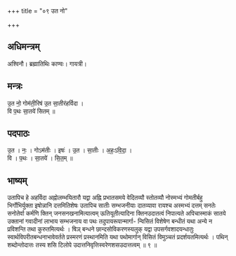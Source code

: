 +++
title = "०९ उत नो"

+++
## अधिमन्त्रम्
अश्विनौ। ब्रह्मातिथिः काण्वः। गायत्री।

## मन्त्रः
उ॒त नो॒ गोम॑ती॒रिष॑ उ॒त सा॒तीर॑हर्विदा ।  
वि प॒थः सा॒तये॑ सितम् ॥

## पदपाठः
उ॒त । नः॒ । गोऽम॑तीः । इषः॑ । उ॒त । सा॒तीः । अ॒हः॒ऽवि॒दा॒ ।  
वि । प॒थः । सा॒तये॑ । सि॒त॒म् ॥

## भाष्यम्
उतापिच हे अहर्विदा अह्नोलम्भयितारौ यद्वा अह्नि प्रभातसमये वेदितव्यौ स्तोतव्यौ नोस्मभ्यं गोमतीर्बहु भिर्गोभिर्युक्ता इषोन्नानि दत्तमितिशेषः उतापिच सातीः सम्भजनीयाः दातव्यावा रायश्च अस्मभ्यं दत्तम् सनतेः सनोतेर्वा कर्मणि क्तिन् जनसनखनामित्यात्वम् ऊतियूतीत्यादिना क्तिनउदातत्वं निपात्यते अपिचास्माकं सातये उक्तानां गवादीनां लाभाय सम्भजनाय वा पथः तदुपायरूपान्मार्गा- न्विसितं विशेषेण बन्धीतं यथा अन्ये न प्रविशन्ति तथा कुरुतमित्यर्थः । षिञ् बन्धने छान्दसोविकरणस्यलुक् यद्वा उपसर्गवशादयन्धातुः स्वार्थविपरीतबन्धनाभावेवर्तते प्रस्मरणं प्रस्थानमिति यथा पथोमार्गान् विसितं विमुञ्चतं प्रदर्शयतमित्यर्थः । पथिन् शब्दोन्तोदात्तः तस्य शसि टिलोपे उदात्तनिवृत्तिस्वरेणशसउदात्तत्वम् ॥ ९ ॥
